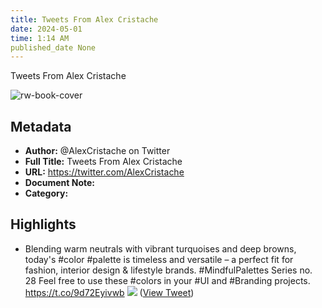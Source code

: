 ```yaml
---
title: Tweets From Alex Cristache
date: 2024-05-01
time: 1:14 AM
published_date None
---
```

Tweets From Alex Cristache

![rw-book-cover](https://pbs.twimg.com/profile_images/1413516271124160520/6jnaif7X.jpg)

## Metadata
- **Author:** @AlexCristache on Twitter
- **Full Title:** Tweets From Alex Cristache
- **URL:** https://twitter.com/AlexCristache
- **Document Note:** 
- **Category:**

## Highlights
- Blending warm neutrals with vibrant turquoises and deep browns, today's #color #palette is timeless and versatile – a perfect fit for fashion, interior design & lifestyle brands.
  #MindfulPalettes Series no. 28
  Feel free to use these #colors in your #UI and #Branding projects. https://t.co/9d72Eyivwb
  ![](https://pbs.twimg.com/media/GCiuQgKXUAArP-d.jpg) ([View Tweet](https://twitter.com/AlexCristache/status/1741006206859452468))

